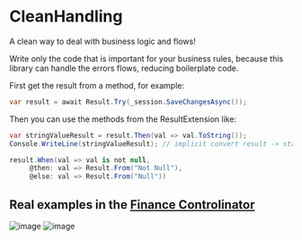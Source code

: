 # CleanHandling
A clean way to deal with business logic and flows! 

Write only the code that is important for your business rules, because this library can handle the errors flows, reducing boilerplate code.

First get the result from a method, for example:
```c#
var result = await Result.Try(_session.SaveChangesAsync());
```
Then you can use the methods from the ResultExtension like:
```c#
var stringValueResult = result.Then(val => val.ToString());
Console.WriteLine(stringValueResult); // implicit convert result -> string
```
```c#
result.When(val => val is not null,
     @then: val => Result.From("Not Null"),
     @else: val => Result.From("Null"))
```


## Real examples in the [Finance Controlinator](https://github.com/gumberss/FinanceControlinator)
![image](https://user-images.githubusercontent.com/38296002/189543138-926eb261-ce7c-462a-9ec0-c613eefdb91d.png)
![image](https://user-images.githubusercontent.com/38296002/189543029-1c6e7756-1a0d-42a1-b9e4-0ffb1886d2e7.png)
